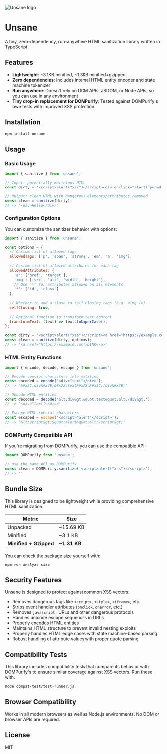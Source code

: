 ![Unsane logo](https://github.com/user-attachments/assets/ee83110e-82c1-4514-a8e9-da946096bab9)

# Unsane

A tiny, zero-dependency, run-anywhere HTML sanitization library written in TypeScript.

## Features

- **Lightweight**: ~3.1KB minified, ~1.3KB minified+gzipped
- **Zero dependencies**: Includes internal HTML entity encoder and state machine tokenizer
- **Run anywhere**: Doesn't rely on DOM APIs, JSDOM, or Node APIs, so you can use in any environment
- **Tiny drop-in replacement for DOMPurify**: Tested against DOMPurify's own tests with improved XSS protection

## Installation

```bash
npm install unsane
```

## Usage

### Basic Usage

```javascript
import { sanitize } from 'unsane';

// Input: potentially malicious HTML
const dirty = '<script>alert("xss")</script><div onclick="alert(`pwned`)">Hello</div>';

// Output: clean HTML with dangerous elements/attributes removed
const clean = sanitize(dirty);
// -> '<div>Hello</div>'
```

### Configuration Options

You can customize the sanitizer behavior with options:

```javascript
import { sanitize } from 'unsane';

const options = {
  // Custom list of allowed tags
  allowedTags: ['p', 'span', 'strong', 'em', 'a', 'img'],
  
  // Custom list of allowed attributes for each tag
  allowedAttributes: {
    'a': ['href', 'target'],
    'img': ['src', 'alt', 'width', 'height'],
    // Use '*' for attributes allowed on all elements
    '*': ['id', 'class']
  },
  
  // Whether to add a slash to self-closing tags (e.g. <img />)
  selfClosing: true,
  
  // Optional function to transform text content
  transformText: (text) => text.toUpperCase(),
};

const dirty = '<script>alert("xss")</script><a href="https://example.com" onclick="hack()" style="color:red">Link</a>';
const clean = sanitize(dirty, options);
// -> '<a href="https://example.com">LINK</a>'
```

### HTML Entity Functions

```javascript
import { encode, decode, escape } from 'unsane';

// Encode special characters into entities
const encoded = encode('<div>"text"</div>');
// -> '&#x3C;div&#x3E;&#x22;text&#x22;&#x3C;/div&#x3E;'

// Decode HTML entities
const decoded = decode('&lt;div&gt;&quot;text&quot;&lt;/div&gt;');
// -> '<div>"text"</div>'

// Escape HTML special characters
const escaped = escape('<script>"alert"</script>');
// -> '&lt;script&gt;&quot;alert&quot;&lt;/script&gt;'
```

### DOMPurify Compatible API

If you're migrating from DOMPurify, you can use the compatible API:

```javascript
import DOMPurify from 'unsane';

// Use the same API as DOMPurify
const clean = DOMPurify.sanitize('<script>alert("xss")</script>');
// -> ''
```

## Bundle Size

This library is designed to be lightweight while providing comprehensive HTML sanitization:

| Metric                 | Size      |
| ---------------------- | --------- |
| Unpacked               | ~15.69 KB |
| Minified               | ~3.1 KB |
| **Minified + Gzipped** | **~1.31 KB** |

You can check the package size yourself with:

```bash
npm run analyze-size
```

## Security Features

Unsane is designed to protect against common XSS vectors:

- Removes dangerous tags like `<script>`, `<style>`, `<iframe>`, etc.
- Strips event handler attributes (`onclick`, `onerror`, etc.)
- Removes `javascript:` URLs and other dangerous protocols
- Handles unicode escape sequences in URLs
- Properly encodes HTML entities
- Maintains HTML structure to prevent invalid nesting exploits
- Properly handles HTML edge cases with state machine-based parsing
- Robust handling of attribute values with proper quote parsing

## Compatibility Tests

This library includes compatibility tests that compare its behavior with DOMPurify's to ensure similar coverage against XSS vectors. Run these with:

```bash
node compat-test/test-runner.js
```

## Browser Compatibility

Works in all modern browsers as well as Node.js environments. No DOM or browser APIs are required.

## License

MIT